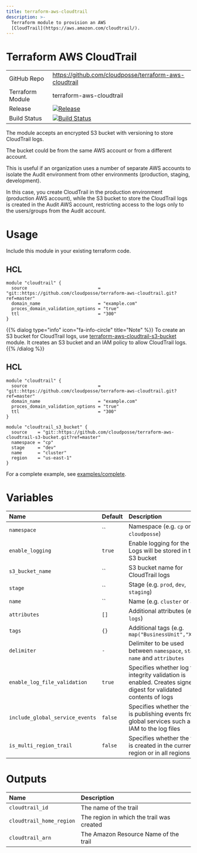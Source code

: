 ```yaml
---
title: terraform-aws-cloudtrail
description: >-
  Terraform module to provision an AWS
  [CloudTrail](https://aws.amazon.com/cloudtrail/).
---
```


# Terraform AWS CloudTrail

|                  |                                                                                                                                                              |
|:-----------------|:-------------------------------------------------------------------------------------------------------------------------------------------------------------|
| GitHub Repo      | <https://github.com/cloudposse/terraform-aws-cloudtrail>                                                                                                     |
| Terraform Module | terraform-aws-cloudtrail                                                                                                                                     |
| Release          | [![Release](https://img.shields.io/github/release/cloudposse/terraform-aws-cloudtrail.svg)](https://github.com/cloudposse/terraform-aws-cloudtrail/releases) |
| Build Status     | [![Build Status](https://travis-ci.org/cloudposse/terraform-aws-cloudtrail.svg?branch=master)](https://travis-ci.org/cloudposse/terraform-aws-cloudtrail)    |

The module accepts an encrypted S3 bucket with versioning to store CloudTrail logs.

The bucket could be from the same AWS account or from a different account.

This is useful if an organization uses a number of separate AWS accounts to isolate the Audit environment from other environments (production, staging, development).

In this case, you create CloudTrail in the production environment (production AWS account), while the S3 bucket to store the CloudTrail logs is created in the Audit AWS account, restricting access to the logs only to the users/groups from the Audit account.

# Usage

Include this module in your existing terraform code.

## HCL

```hcl
module "cloudtrail" {
  source                           = "git::https://github.com/cloudposse/terraform-aws-cloudtrail.git?ref=master"
  domain_name                      = "example.com"
  proces_domain_validation_options = "true"
  ttl                              = "300"
}
```

{{% dialog type="info" icon="fa-info-circle" title="Note" %}}
To create an S3 bucket for CloudTrail logs, use [terraform-aws-cloudtrail-s3-bucket](https://github.com/cloudposse/terraform-aws-cloudtrail-s3-bucket) module. It creates an S3 bucket and an IAM policy to allow CloudTrail logs.
{{% /dialog %}}

## HCL

```hcl
module "cloudtrail" {
  source                           = "git::https://github.com/cloudposse/terraform-aws-cloudtrail.git?ref=master"
  domain_name                      = "example.com"
  proces_domain_validation_options = "true"
  ttl                              = "300"
}

module "cloudtrail_s3_bucket" {
  source    = "git::https://github.com/cloudposse/terraform-aws-cloudtrail-s3-bucket.git?ref=master"
  namespace = "cp"
  stage     = "dev"
  name      = "cluster"
  region    = "us-east-1"
}
```

For a complete example, see [examples/complete](https://github.com/cloudposse/terraform-aws-cloudtrail/tree/master/examples/complete).

# Variables

| Name                            | Default | Description                                                                                                      | Required |
|:--------------------------------|:--------|:-----------------------------------------------------------------------------------------------------------------|:---------|
| `namespace`                     | ``      | Namespace (e.g. `cp` or `cloudposse`)                                                                            | Yes      |
| `enable_logging`                | `true`  | Enable logging for the trail. Logs will be stored in the S3 bucket                                               | No       |
| `s3_bucket_name`                | ``      | S3 bucket name for CloudTrail logs                                                                               | Yes      |
| `stage`                         | ``      | Stage (e.g. `prod`, `dev`, `staging`)                                                                            | Yes      |
| `name`                          | ``      | Name (e.g. `cluster` or `app`)                                                                                   | Yes      |
| `attributes`                    | `[]`    | Additional attributes (e.g. `logs`)                                                                              | No       |
| `tags`                          | `{}`    | Additional tags (e.g. `map("BusinessUnit","XYZ")`                                                                | No       |
| `delimiter`                     | `-`     | Delimiter to be used between `namespace`, `stage`, `name` and `attributes`                                       | No       |
| `enable_log_file_validation`    | `true`  | Specifies whether log file integrity validation is enabled. Creates signed digest for validated contents of logs | No       |
| `include_global_service_events` | `false` | Specifies whether the trail is publishing events from global services such as IAM to the log files               | No       |
| `is_multi_region_trail`         | `false` | Specifies whether the trail is created in the current region or in all regions                                   | No       |

# Outputs

| Name                     | Description                               |
|:-------------------------|:------------------------------------------|
| `cloudtrail_id`          | The name of the trail                     |
| `cloudtrail_home_region` | The region in which the trail was created |
| `cloudtrail_arn`         | The Amazon Resource Name of the trail     |
